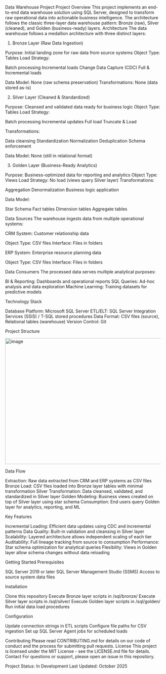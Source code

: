 Data Warehouse Project
Project Overview
This project implements an end-to-end data warehouse solution using SQL Server, designed to transform raw operational data into actionable business intelligence. The architecture follows the classic three-layer data warehouse pattern: Bronze (raw), Silver (cleaned), and Golden (business-ready) layers.
Architecture
The data warehouse follows a medallion architecture with three distinct layers:
1. Bronze Layer (Raw Data Ingestion)

Purpose: Initial landing zone for raw data from source systems
Object Type: Tables
Load Strategy:

Batch processing
Incremental loads
Change Data Capture (CDC)
Full & Incremental loads


Data Model: None (raw schema preservation)
Transformations: None (data stored as-is)

2. Silver Layer (Cleaned & Standardized)

Purpose: Cleansed and validated data ready for business logic
Object Type: Tables
Load Strategy:

Batch processing
Incremental updates
Full load
Truncate & Load


Transformations:

Data cleansing
Standardization
Normalization
Deduplication
Schema enforcement


Data Model: None (still in relational format)

3. Golden Layer (Business-Ready Analytics)

Purpose: Business-optimized data for reporting and analytics
Object Type: Views
Load Strategy: No load (views query Silver layer)
Transformations:

Aggregation
Denormalization
Business logic application


Data Model:

Star Schema
Fact tables
Dimension tables
Aggregate tables



Data Sources
The warehouse ingests data from multiple operational systems:

CRM System: Customer relationship data

Object Type: CSV files
Interface: Files in folders


ERP System: Enterprise resource planning data

Object Type: CSV files
Interface: Files in folders



Data Consumers
The processed data serves multiple analytical purposes:

BI & Reporting: Dashboards and operational reports
SQL Queries: Ad-hoc analysis and data exploration
Machine Learning: Training datasets for predictive models

Technology Stack

Database Platform: Microsoft SQL Server
ETL/ELT: SQL Server Integration Services (SSIS) / T-SQL stored procedures
Data Format: CSV files (source), Relational tables (warehouse)
Version Control: Git

Project Structure

<img width="645" height="407" alt="image" src="https://github.com/user-attachments/assets/342a07d7-bffe-4a8d-80eb-ba808436a3bf" />


Data Flow

Extraction: Raw data extracted from CRM and ERP systems as CSV files
Bronze Load: CSV files loaded into Bronze layer tables with minimal transformation
Silver Transformation: Data cleansed, validated, and standardized in Silver layer
Golden Modeling: Business views created on top of Silver layer using star schema
Consumption: End users query Golden layer for analytics, reporting, and ML

Key Features

Incremental Loading: Efficient data updates using CDC and incremental patterns
Data Quality: Built-in validation and cleansing in Silver layer
Scalability: Layered architecture allows independent scaling of each tier
Auditability: Full lineage tracking from source to consumption
Performance: Star schema optimization for analytical queries
Flexibility: Views in Golden layer allow schema changes without data reloading

Getting Started
Prerequisites

SQL Server 2019 or later
SQL Server Management Studio (SSMS)
Access to source system data files

Installation

Clone this repository
Execute Bronze layer scripts in /sql/bronze/
Execute Silver layer scripts in /sql/silver/
Execute Golden layer scripts in /sql/golden/
Run initial data load procedures

Configuration

Update connection strings in ETL scripts
Configure file paths for CSV ingestion
Set up SQL Server Agent jobs for scheduled loads

Contributing
Please read CONTRIBUTING.md for details on our code of conduct and the process for submitting pull requests.
License
This project is licensed under the MIT License - see the LICENSE.md file for details.
Contact
For questions or support, please open an issue in this repository.

Project Status: In Development
Last Updated: October 2025

